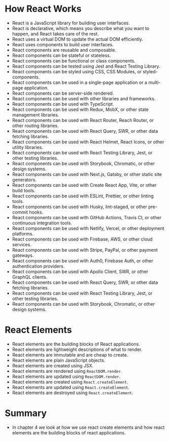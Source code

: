 # How React Works
- React is a JavaScript library for building user interfaces.
- React is declarative, which means you describe what you want to happen, and React takes care of the rest.
- React uses a virtual DOM to update the actual DOM efficiently.
- React uses components to build user interfaces.
- React components are reusable and composable.
- React components can be stateful or stateless.
- React components can be functional or class components.
- React components can be tested using Jest and React Testing Library.
- React components can be styled using CSS, CSS Modules, or styled-components.
- React components can be used in a single-page application or a multi-page application.
- React components can be server-side rendered.
- React components can be used with other libraries and frameworks.
- React components can be used with TypeScript.
- React components can be used with Redux, MobX, or other state management libraries.
- React components can be used with React Router, Reach Router, or other routing libraries.
- React components can be used with React Query, SWR, or other data fetching libraries.
- React components can be used with React Helmet, React Icons, or other utility libraries.
- React components can be used with React Testing Library, Jest, or other testing libraries.
- React components can be used with Storybook, Chromatic, or other design systems.
- React components can be used with Next.js, Gatsby, or other static site generators.
- React components can be used with Create React App, Vite, or other build tools.
- React components can be used with ESLint, Prettier, or other linting tools.
- React components can be used with Husky, lint-staged, or other pre-commit hooks.
- React components can be used with GitHub Actions, Travis CI, or other continuous integration tools.
- React components can be used with Netlify, Vercel, or other deployment platforms.
- React components can be used with Firebase, AWS, or other cloud services.
- React components can be used with Stripe, PayPal, or other payment gateways.
- React components can be used with Auth0, Firebase Auth, or other authentication providers.
- React components can be used with Apollo Client, SWR, or other GraphQL clients.
- React components can be used with React Query, SWR, or other data fetching libraries.
- React components can be used with React Testing Library, Jest, or other testing libraries.
- React components can be used with Storybook, Chromatic, or other design systems.

# React Elements
- React elements are the building blocks of React applications.
- React elements are lightweight descriptions of what to render.
- React elements are immutable and are cheap to create.
- React elements are plain JavaScript objects.
- React elements are created using JSX.
- React elements are rendered using `ReactDOM.render`.
- React elements are updated using `ReactDOM.render`.
- React elements are created using `React.createElement`.
- React elements are updated using `React.createElement`.
- React elements are destroyed using `React.createElement`.

# Summary
- In chapter 4 we look at how we use react create elements and how react elements are the building blocks of react applications.